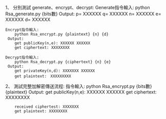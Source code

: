 1、	分別測試 generate、encrypt、decrypt:
	Generate指令輸入:
		python Rsa_generate.py {bits數}
	 Output:
		p= XXXXXX
		q= XXXXXX
		n= XXXXXX
		e= XXXXXX
		d= XXXXXX

	Encrypt指令輸入:
		python Rsa_encrypt.py {plaintext} {n} {d}
	 Output:
		get publicKey(n,e): XXXXXX XXXXXX
		get ciphertext: XXXXXXXX

	Decrypt指令輸入:
		python Rsa_decrypt.py {ciphertext} {n} {e}
	 Output:
		get privateKey(n,d): XXXXXXX XXXXXX
		get plaintext:　XXXXXXXXX

2、 	測試完整加解密傳送流程:
	指令輸入:
		python Rsa_encrypt.py {bits數} {plaintext}
	Output:
		get publicKey(n,e): XXXXXX XXXXXX
		get ciphertext: XXXXXXXX
		
		received ciphertest: XXXXXXX
		get plaintext: XXXXXXXX
